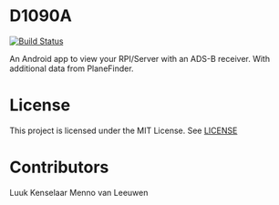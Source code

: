 # D1090A
[![Build Status](https://ci.vleeuwen.me/buildStatus/icon?job=D1090A/master)](https://ci.vleeuwen.me/job/D1090A/job/master/)

An Android app to view your RPI/Server with an ADS-B receiver. With additional data from PlaneFinder.

# License

This project is licensed under the MIT License.
See [LICENSE](LICENSE)

# Contributors
Luuk Kenselaar
Menno van Leeuwen
